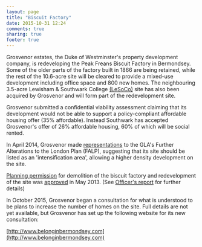 ```yaml
---
layout: page
title: "Biscuit Factory"
date: 2015-10-31 12:24
comments: true
sharing: true
footer: true
---
```

Grosvenor estates, the Duke of Westminster's property development company, is redeveloping the Peak Freans Biscuit Factory in Bermondsey. Some of the older parts of the factory built in 1866 are being retained, while the rest of the 10.6-acre site will be cleared to provide a mixed-use development including office space and 800 new homes. The neighbouring 3.5-acre Lewisham & Southwark College [(LeSoCo)](https://www.lesoco.ac.uk/) site has also been acquired by Grosvenor and will form part of the redevelopment site. 

Grosvenor submitted a confidential viability assessment claiming that its development would not be able to support a policy-compliant affordable housing offer (35% affordable). Instead Southwark has accepted Grosvenor's offer of 26% affordable housing, 60% of which will be social rented. 

In April 2014, Grosvenor made [representations](http://www.london.gov.uk/sites/default/files/207GrosvenorResponse.pdf) to the GLA's Further Alterations to the London Plan (FALP), suggesting that its site should be listed as an 'intensification area', allowing a higher density development on the site.

[Planning permission](http://planbuild.southwark.gov.uk/documents/?casereference=12/AP/2737&system=DC) for demolition of the biscuit factory and redevelopment of the site was [approved](http://www.southwark.gov.uk/news/article/1238/biscuits_make_way_for_new-build_in_bermondsey) in May 2013.
(See [Officer's report](http://moderngov.southwark.gov.uk/documents/s37517/Report.pdf) for further details)


In October 2015, Grosvenor began a consultation for what is understood to be plans to increase the number of homes on the site. Full details are not yet available, but Grosvenor has set up the following website for its new consultation:
 
[http://www.belonginbermondsey.com](http://www.belonginbermondsey.com)


